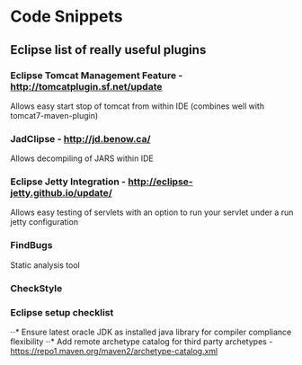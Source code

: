# Code Snippets



## Eclipse list of really useful plugins

### Eclipse Tomcat Management Feature - http://tomcatplugin.sf.net/update
Allows easy start stop of tomcat from within IDE (combines well with tomcat7-maven-plugin)
### JadClipse - http://jd.benow.ca/
Allows decompiling of JARS within IDE
### Eclipse Jetty Integration - http://eclipse-jetty.github.io/update/
Allows easy testing of servlets with an option to run your servlet under a run jetty configuration

### FindBugs
Static analysis tool
### CheckStyle

### Eclipse setup checklist
⋅⋅* Ensure latest oracle JDK as installed java library for compiler compliance flexibility
⋅⋅* Add remote archetype catalog for third party archetypes - https://repo1.maven.org/maven2/archetype-catalog.xml

